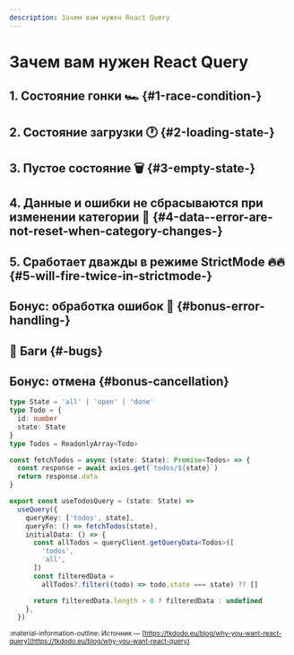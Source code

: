 ```yaml
---
description: Зачем вам нужен React Query
---
```


# Зачем вам нужен React Query


## 1. Состояние гонки 🏎 {#1-race-condition-}
## 2. Состояние загрузки 🕐 {#2-loading-state-}
## 3. Пустое состояние 🗑️ {#3-empty-state-️}
## 4. Данные и ошибки не сбрасываются при изменении категории 🔄 {#4-data--error-are-not-reset-when-category-changes-}
## 5. Сработает дважды в режиме StrictMode 🔥🔥 {#5-will-fire-twice-in-strictmode-}
## Бонус: обработка ошибок 🚨 {#bonus-error-handling-}
## 🐛 Баги {#-bugs}
## Бонус: отмена {#bonus-cancellation}







```ts title="pre-filtering" hl_lines="17-26"
type State = 'all' | 'open' | 'done'
type Todo = {
  id: number
  state: State
}
type Todos = ReadonlyArray<Todo>

const fetchTodos = async (state: State): Promise<Todos> => {
  const response = await axios.get(`todos/${state}`)
  return response.data
}

export const useTodosQuery = (state: State) =>
  useQuery({
    queryKey: ['todos', state],
    queryFn: () => fetchTodos(state),
    initialData: () => {
      const allTodos = queryClient.getQueryData<Todos>([
        'todos',
        'all',
      ])
      const filteredData =
        allTodos?.filter((todo) => todo.state === state) ?? []

      return filteredData.length > 0 ? filteredData : undefined
    },
  })
```


<small>:material-information-outline: Источник &mdash; [https://tkdodo.eu/blog/why-you-want-react-query](https://tkdodo.eu/blog/why-you-want-react-query)</small>
